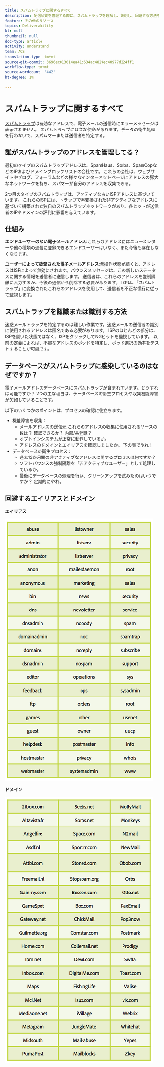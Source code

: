 ```yaml
---
title: スパムトラップに関するすべて
description: 配信品質を管理する際に、スパムトラップを理解し、識別し、回避する方法を説明します。
feature: その他のリソース
topics: Deliverability
kt: null
thumbnail: null
doc-type: article
activity: understand
team: ACS
translation-type: tm+mt
source-git-commit: 3696ec013014ea41c634ac4829ec40977d224ff1
workflow-type: tm+mt
source-wordcount: '442'
ht-degree: 1%

---
```



# スパムトラップに関するすべて

[スパムトラップ](/help/metrics/spam-traps.md)は有効なアドレスで、電子メールの送信時にエラーメッセージは表示されません。 スパムトラップには主な使命があります。データの衛生処理を行わないで、スパムマーまたは送信者を特定する。

## 誰がスパムトラップのアドレスを管理してる？

最初のタイプのスパムトラップアドレスは、SpamHaus、Sorbs、SpamCopなどのIPおよびドメインブロックリストの会社です。 これらの会社は、ウェブサイトやブログ、フォーラムなどの様々なインターネットページにアドレスの膨大なネットワークを持ち、スパマーが自分のアドレスを収集できる。

2つ目のタイプのスパムトラップは、アクティブな古いISPアドレスに基づいています。 これらのISPには、トラップで再変換された非アクティブなアドレスに基づいて構築された独自のスパムトラップネットワークがあり、各ヒットが送信者のIPやドメインの評判に影響を与えています。

## 仕組み

**エンドユーザーのない電子メールアドレス**:これらのアドレスにはニュースレターや他の種類の通信に登録できるエンドユーザーはいなく、また今後も存在しなくなります。

**ユーザーによって破棄された電子メールアドレス**:無操作状態が続くと、アドレスはISPによって無効にされます。バウンスメッセージは、この新しいステータスに関する情報を送信者に送信します。 送信者は、これらのアドレスを強制隔離に入力するか、今後の通信から削除する必要があります。 ISPは、「スパムトラップ」に変換されたこれらのアドレスを使用して、送信者を不正な慣行に従って監視します。

## スパムトラップを認識または識別する方法

迷惑メールトラップを特定するのは難しい作業です。迷惑メールの送信者の識別に使用されるアドレスは匿名である必要があります。 ISPのほとんどの部分は、ISPを開いた状態ではなく、ISPをクリックしてNGヒットを監視しています。 以前の定義によれば、不審なアドレスのポッドを特定し、ポッド選択の効率をテストすることが可能です。

## データベースがスパムトラップに感染しているのはなぜですか？

電子メールアドレスデータベースにスパムトラップが含まれています。どうすれば可能ですか？ 2つの主な理由は、データベースの衛生プロセスや収集機能障害が欠如していることです。

以下のいくつかのポイントは、プロセスの確認に役立ちます。

* 機能障害を収集：
   * メールアドレスの送信元 これらのアドレスの収集に使用されるソースの数は？ 確認できるか？ 内部/共登録？
   * オプトインシステムが正常に動作しているか。
   * アドレスのドメインとエイリアスを確認しましたか。 下の表でやれ！
* データベースの衛生プロセス：
   * 過去12か月間の非アクティブなアドレスに関するプロセスは何ですか？
   * ソフトバウンスの強制隔離を「非アクティブなユーザー」として処理しているか。
   * 最後にデータベースの処理を行い、クリーンアップを試みたのはいつですか？ 定期的にやれ。

## 回避するエイリアスとドメイン

**エイリアス**

![](../../help/assets/aliases.png)

**ドメイン**

![](../../help/assets/domains.png)